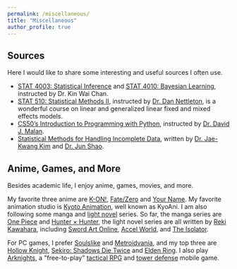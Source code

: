 ```yaml
---
permalink: /miscellaneous/
title: "Miscellaneous"
author_profile: true
---
```


## Sources
Here I would like to share some interesting and useful sources I often use.

- [STAT 4003: Statistical Inference](https://sites.google.com/site/kwchankeith/teaching/s4003)
and
[STAT 4010: Bayesian Learning](https://sites.google.com/site/kwchankeith/teaching/s4010),
instructed by
Dr. Kin Wai Chan.
- [STAT 510: Statistical Methods II](https://dnett.github.io/S510/stat510.html),
instructed by
[Dr. Dan Nettleton](https://www.stat.iastate.edu/people/dan-nettleton),
is a wonderful course on linear and generalized linear fixed and mixed effects models.
- [CS50’s Introduction to Programming with Python](https://cs50.harvard.edu/python/2022/),
instructed by
[Dr. David J. Malan](https://cs.harvard.edu/malan/).
- [Statistical Methods for Handling Incomplete Data](https://www.taylorfrancis.com/books/mono/10.1201/9780429321740/statistical-methods-handling-incomplete-data-jun-shao-jae-kwang-kim),
written by
[Dr. Jae-Kwang Kim](https://www.stat.iastate.edu/people/jae-kwang-kim)
and
[Dr. Jun Shao](https://stat.wisc.edu/staff/shao-jun/).


## Anime, Games, and More
Besides academic life,
I enjoy anime, games, movies, and more.

My favorite three anime are
[K-ON!](https://en.wikipedia.org/wiki/K-On!),
[Fate/Zero](https://en.wikipedia.org/wiki/Fate/Zero)
and
[Your Name](https://en.wikipedia.org/wiki/Your_Name).
My favorite animation studio is
[Kyoto Animation](https://en.wikipedia.org/wiki/Kyoto_Animation),
well known as KyoAni.
I am also following some manga and
[light novel](https://en.wikipedia.org/wiki/Light_novel)
series.
So far,
the manga series are
[One Piece](https://en.wikipedia.org/wiki/One_Piece)
and
[Hunter × Hunter](https://en.wikipedia.org/wiki/Hunter_%C3%97_Hunter),
the light novel series are all written by
[Reki Kawahara](https://en.wikipedia.org/wiki/Reki_Kawahara),
including
[Sword Art Online](https://en.wikipedia.org/wiki/Sword_Art_Online),
[Accel World](https://en.wikipedia.org/wiki/Accel_World),
and [The Isolator](https://en.wikipedia.org/wiki/The_Isolator).

For PC games,
I prefer
[Soulslike](https://en.wikipedia.org/wiki/Soulslike)
and
[Metroidvania](https://en.wikipedia.org/wiki/Metroidvania),
and my top three are
[Hollow Knight](https://en.wikipedia.org/wiki/Hollow_Knight),
[Sekiro: Shadows Die Twice](https://en.wikipedia.org/wiki/Sekiro:_Shadows_Die_Twice)
and
[Elden Ring](https://en.wikipedia.org/wiki/Elden_Ring).
I also play
[Arknights](https://en.wikipedia.org/wiki/Arknights),
a "free-to-play"
[tactical RPG](https://en.wikipedia.org/wiki/Tactical_role-playing_game)
and
[tower defense](https://en.wikipedia.org/wiki/Tower_defense)
mobile game.
